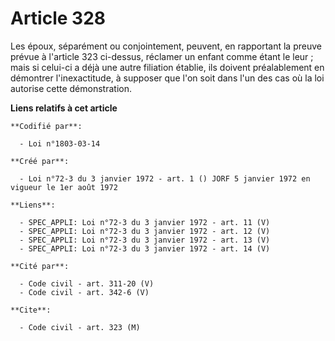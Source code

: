 # Article 328

Les époux, séparément ou conjointement, peuvent, en rapportant la preuve prévue à l'article 323 ci-dessus, réclamer un enfant
comme étant le leur ; mais si celui-ci a déjà une autre filiation établie, ils doivent préalablement en démontrer
l'inexactitude, à supposer que l'on soit dans l'un des cas où la loi autorise cette démonstration.

**Liens relatifs à cet article**

	**Codifié par**:

	  - Loi n°1803-03-14

	**Créé par**:

	  - Loi n°72-3 du 3 janvier 1972 - art. 1 () JORF 5 janvier 1972 en vigueur le 1er août 1972

	**Liens**:

	  - SPEC_APPLI: Loi n°72-3 du 3 janvier 1972 - art. 11 (V)
	  - SPEC_APPLI: Loi n°72-3 du 3 janvier 1972 - art. 12 (V)
	  - SPEC_APPLI: Loi n°72-3 du 3 janvier 1972 - art. 13 (V)
	  - SPEC_APPLI: Loi n°72-3 du 3 janvier 1972 - art. 14 (V)

	**Cité par**:

	  - Code civil - art. 311-20 (V)
	  - Code civil - art. 342-6 (V)

	**Cite**:

	  - Code civil - art. 323 (M)
